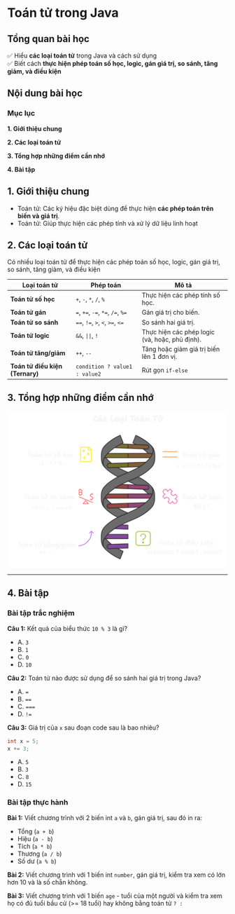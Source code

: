 # Toán tử trong Java

## Tổng quan bài học
✅ Hiểu **các loại toán tử** trong Java và cách sử dụng  
✅ Biết cách **thực hiện phép toán số học, logic, gán giá trị, so sánh, tăng giảm, và điều kiện**

## Nội dung bài học

### Mục lục

**1. Giới thiệu chung**

**2. Các loại toán tử**

**3. Tổng hợp những điểm cần nhớ**

**4. Bài tập**

## 1. Giới thiệu chung
- Toán tử: Các ký hiệu đặc biệt dùng để thực hiện **các phép toán trên biến và giá trị**. 
- Toán tử: Giúp thực hiện các phép tính và xử lý dữ liệu linh hoạt 

## 2. Các loại toán tử
Có nhiều loại toán tử để thực hiện các phép toán số học, logic, gán giá trị, so sánh, tăng giảm, và điều kiện 

| **Loại toán tử**         | **Phép toán**                   | **Mô tả**                                  |
|--------------------------|-----------------------------|--------------------------------------------|
| **Toán tử số học**           | `+`, `-`, `*`, `/`, `%`    | Thực hiện các phép tính số học.            |
| **Toán tử gán**              | `=`, `+=`, `-=`, `*=`, `/=`, `%=`      | Gán giá trị cho biến.                      |
| **Toán tử so sánh**          | `==`, `!=`, `>`, `<`, `>=`, `<=`       | So sánh hai giá trị.                       |
| **Toán tử logic**            | `&&`, `\|\|`, `!`          | Thực hiện các phép logic (và, hoặc, phủ định). |
| **Toán tử tăng/giảm**        | `++`, `--`                 | Tăng hoặc giảm giá trị biến lên 1 đơn vị.  |
| **Toán tử điều kiện (Ternary)** | `condition ? value1 : value2` | Rút gọn `if-else` |

## 3. Tổng hợp những điểm cần nhớ
![Example Image](../images/02_operator-summary.png)

---

## 4. Bài tập

### Bài tập trắc nghiệm
**Câu 1:** Kết quả của biểu thức `10 % 3` là gì?  
- A. `3`  
- B. `1`  
- C. `0`  
- D. `10`

**Câu 2:** Toán tử nào được sử dụng để so sánh hai giá trị trong Java?  
- A. `=`  
- B. `==`  
- C. `===`  
- D. `!=`

**Câu 3:** Giá trị của `x` sau đoạn code sau là bao nhiêu?  
```java
int x = 5;
x += 3;
```
- A. `5`
- B. `3`
- C. `8`
- D. `15`

### Bài tập thực hành

**Bài 1:** Viết chương trình với 2 biến int `a` và `b`, gán giá trị, sau đó in ra:  
- Tổng (`a + b`)  
- Hiệu (`a - b`)  
- Tích (`a * b`)  
- Thương (`a / b`)  
- Số dư (`a % b`)

**Bài 2:** Viết chương trình với 1 biến int `number`, gán giá trị, kiểm tra xem có lớn hơn 10 và là số chẵn không.

**Bài 3:** Viết chương trình với 1 biến `age` - tuổi của một người và kiểm tra xem họ có đủ tuổi bầu cử (>= 18 tuổi) hay không bằng toán tử `? :`